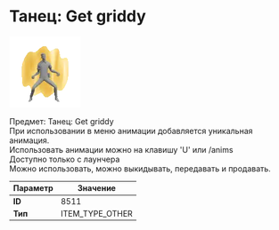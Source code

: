 # Танец: Get griddy

![Item Image](../img/8511.webp?raw=true)

Предмет: Танец: Get griddy<br>При использовании в меню анимации добавляется уникальная анимация.<br>Использовать анимации можно на клавишу 'U' или /anims<br>Доступно только с лаунчера<br>Можно использовать, можно выкидывать, передавать и продавать.


| Параметр | Значение |
|----------|----------|
| **ID** | 8511 |
| **Тип** | ITEM_TYPE_OTHER |

